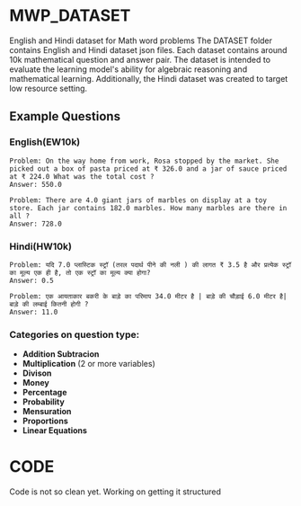 # MWP_DATASET
English and Hindi dataset for Math word problems
The DATASET folder contains English and Hindi dataset json files. Each dataset contains around 10k mathematical question and answer pair. The dataset is intended to evaluate the learning model's ability for algebraic reasoning and mathematical learning. Additionally, the Hindi dataset was created to target low resource setting.

## Example Questions
### English(EW10k)
```
Problem: On the way home from work, Rosa stopped by the market. She picked out a box of pasta priced at ₹ 326.0 and a jar of sauce priced at ₹ 224.0 What was the total cost ?
Answer: 550.0

Problem: There are 4.0 giant jars of marbles on display at a toy store. Each jar contains 182.0 marbles. How many marbles are there in all ?
Answer: 728.0

```
### Hindi(HW10k)
```
Problem: यदि 7.0 प्लास्टिक स्ट्रॉ (तरल पदार्थ पीने की नली ) की लागत ₹ 3.5 है और प्रत्येक स्ट्रॉ का मूल्य एक ही है, तो एक स्ट्रॉ का मूल्य क्या होगा?
Answer: 0.5

Problem: एक आयताकार बकरी के बाड़े का परिमाप 34.0 मीटर है | बाड़े की चौड़ाई 6.0 मीटर है| बाड़े की लम्बाई कितनी होगी ?
Answer: 11.0
```

### Categories on question type:

* **Addition Subtracion**
* **Multiplication** (2 or more variables)
* **Divison**
* **Money**
* **Percentage** 
* **Probability**
* **Mensuration**
* **Proportions**
* **Linear Equations** 

# CODE
Code is not so clean yet. Working on getting it structured
